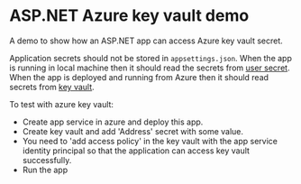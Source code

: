 # ASP.NET Azure key vault demo

A demo to show how an ASP.NET app can access Azure key vault secret.

Application secrets should not be stored in `appsettings.json`. When the app is
running in local machine then it should read the secrets from 
[user secret](https://docs.microsoft.com/en-us/aspnet/core/security/app-secrets?view=aspnetcore-5.0&tabs=windows#how-the-secret-manager-tool-works).
When the app is deployed and running from Azure then it should read secrets from 
[key vault](https://azure.microsoft.com/en-gb/services/key-vault/).

To test with azure key vault:

- Create app service in azure and deploy this app.
- Create key vault and add 'Address' secret with some value.
- You need to 'add access policy' in the key vault with the app service identity 
principal so that the application can access key vault successfully.
- Run the app